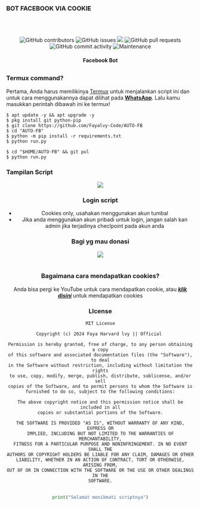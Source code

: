 ### BOT FACEBOOK VIA COOKIE
<div align="center">
  <br>
  <br>
  <p>
    <img alt="GitHub contributors" src="https://img.shields.io/github/contributors/rozhakxd/FastFollow">
    <img alt="GitHub issues" src="https://img.shields.io/github/issues/rozhakxd/FastFollow">
    <img src="https://img.shields.io/badge/PRs-welcome-brightgreen.svg?style=shields">
    <img alt="GitHub pull requests" src="https://img.shields.io/github/issues-pr/rozhakxd/FastFollow">
    <img alt="GitHub commit activity" src="https://img.shields.io/github/commit-activity/m/rozhakxd/FastFollow">
    <img alt="Maintenance" src="https://img.shields.io/maintenance/no/2024">
  </p>
  <h4> Facebook Bot </h4>
</div>

##

### Termux command?
Pertama, Anda harus memilikinya [Termux](https://f-droid.org/repo/com.termux_118.apk) untuk menjalankan script ini dan untuk cara menggunakannya dapat dilihat pada [**WhatsApp**](https://chat.whatsapp.com/BS3dMxkQb8NCt77rzhKp6B). Lalu kamu masukkan perintah dibawah ini ke termux!
```
$ apt update -y && apt upgrade -y
$ pkg install git python-pip
$ git clone https://github.com/Fayalvy-Code/AUTO-FB
$ cd "AUTO-FB"
$ python -m pip install -r requirements.txt
$ python run.py
```

```
$ cd "$HOME/AUTO-FB" && git pul
$ python run.py
```

### Tampilan Script
<div align="center">
  <img src="https://imgtr.ee/images/2024/06/24/d5af5d77b627a4b37602e8153de50290.jpeg">

### Login script
- Cookies only, usahakan menggunakan akun tumbal 
- Jika anda menggunakan akun pribadi untuk login, jangan salah kan admin jika terjadinya checlpoint pada akun anda

### Bagi yg mau donasi
<div align="center">
  <img src="https://imgtr.ee/images/2024/06/16/aed4196d2c5b72445da29ec9692389f9.jpeg">
  <br>
  <br>
  <p>

### Bagaimana cara mendapatkan cookies?
Anda bisa pergi ke YouTube untuk cara mendapatkan cookie, atau [***klik disini***](https://chat.whatsapp.com/BS3dMxkQb8NCt77rzhKp6B) untuk mendapatkan cookies

### LIcense

```
MIT License

Copyright (c) 2024 Faya Harvard lvy || Official 

Permission is hereby granted, free of charge, to any person obtaining a copy
of this software and associated documentation files (the "Software"), to deal
in the Software without restriction, including without limitation the rights
to use, copy, modify, merge, publish, distribute, sublicense, and/or sell
copies of the Software, and to permit persons to whom the Software is
furnished to do so, subject to the following conditions:

The above copyright notice and this permission notice shall be included in all
copies or substantial portions of the Software.

THE SOFTWARE IS PROVIDED "AS IS", WITHOUT WARRANTY OF ANY KIND, EXPRESS OR
IMPLIED, INCLUDING BUT NOT LIMITED TO THE WARRANTIES OF MERCHANTABILITY,
FITNESS FOR A PARTICULAR PURPOSE AND NONINFRINGEMENT. IN NO EVENT SHALL THE
AUTHORS OR COPYRIGHT HOLDERS BE LIABLE FOR ANY CLAIM, DAMAGES OR OTHER
LIABILITY, WHETHER IN AN ACTION OF CONTRACT, TORT OR OTHERWISE, ARISING FROM,
OUT OF OR IN CONNECTION WITH THE SOFTWARE OR THE USE OR OTHER DEALINGS IN THE
SOFTWARE.
```

##
```python
print("Selamat menikmati scriptnya")
```
##
